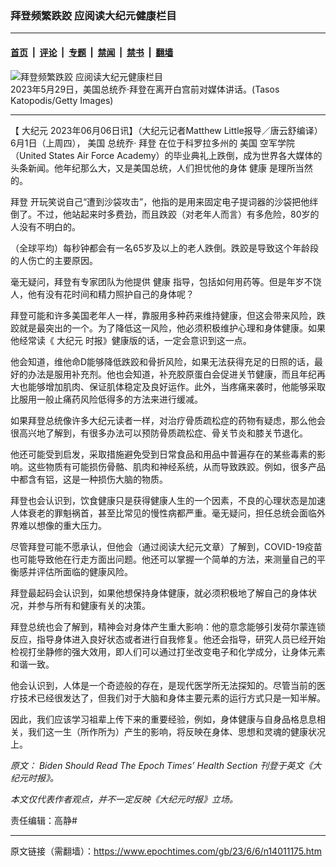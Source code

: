 ### 拜登频繁跌跤 应阅读大纪元健康栏目

---

#### [首页](../../../..?n14011175) &nbsp;|&nbsp; [评论](../../../../../epoch-comment?n14011175) &nbsp;|&nbsp; [专题](../../../../../epoch-special?n14011175) &nbsp;|&nbsp; [禁闻](../../../../../epoch-news?n14011175) &nbsp;|&nbsp; [禁书](../../../../../books?n14011175) &nbsp;|&nbsp; [翻墙](https://github.com/gfw-breaker/nogfw/blob/master/README.md?n14011175)


<div><img alt="拜登频繁跌跤 应阅读大纪元健康栏目" class="attachment-djy_600_400 size-djy_600_400 wp-post-image" src="https://i.epochtimes.com/assets/uploads/2023/06/id14011176-GettyImages-1494365706-1200x800-600x400.jpg"/>
<div class="caption">
 2023年5月29日，美国总统乔‧拜登在离开白宫前对媒体讲话。(Tasos Katopodis/Getty Images)
</div></div><hr/><div class="post_content" id="artbody" itemprop="articleBody">
 <!-- article content begin -->
 <p>
  【
  <ok href="https://www.epochtimes.com/gb/tag/%E5%A4%A7%E7%BA%AA%E5%85%83.html">
   大纪元
  </ok>
  2023年06月06日讯】（大纪元记者Matthew Little报导／唐云舒编译）6月1日（上周四），
  <ok href="https://www.epochtimes.com/gb/tag/%E7%BE%8E%E5%9B%BD.html">
   美国
  </ok>
  总统乔‧
  <ok href="https://www.epochtimes.com/gb/tag/%E6%8B%9C%E7%99%BB.html">
   拜登
  </ok>
  在位于科罗拉多州的
  <ok href="https://www.epochtimes.com/gb/tag/%E7%BE%8E%E5%9B%BD.html">
   美国
  </ok>
  空军学院（United States Air Force Academy）的毕业典礼上跌倒，成为世界各大媒体的头条新闻。他年纪那么大，又是美国总统，人们担忧他的身体
  <ok href="https://www.epochtimes.com/gb/tag/%E5%81%A5%E5%BA%B7.html">
   健康
  </ok>
  是理所当然的。
 </p>
 <p>
  <ok href="https://www.epochtimes.com/gb/tag/%E6%8B%9C%E7%99%BB.html">
   拜登
  </ok>
  开玩笑说自己“遭到沙袋攻击”，他指的是用来固定电子提词器的沙袋把他绊倒了。不过，他站起来时多费劲，而且跌跤（对老年人而言）有多危险，80岁的人没有不明白的。
 </p>
 <p>
  （全球平均）每秒钟都会有一名65岁及以上的老人跌倒。跌跤是导致这个年龄段的人伤亡的主要原因。
 </p>
 <p>
  毫无疑问，拜登有专家团队为他提供
  <ok href="https://www.epochtimes.com/gb/tag/%E5%81%A5%E5%BA%B7.html">
   健康
  </ok>
  指导，包括如何用药等。但是年岁不饶人，他有没有花时间和精力照护自己的身体呢？
 </p>
 <p>
  拜登可能和许多美国老年人一样，靠服用多种药来维持健康，但这会带来风险，跌跤就是最突出的一个。为了降低这一风险，他必须积极维护心理和身体健康。如果他经常读《
  <ok href="https://www.epochtimes.com/gb/tag/%E5%A4%A7%E7%BA%AA%E5%85%83.html">
   大纪元
  </ok>
  时报》健康版的话，一定会意识到这一点。
 </p>
 <p>
  他会知道，维他命D能够降低跌跤和骨折风险，如果无法获得充足的日照的话，最好的办法是服用补充剂。他也会知道，补充胶原蛋白会促进关节健康，而且年纪再大也能够增加肌肉、保证肌体稳定及良好运作。此外，当疼痛来袭时，他能够采取比服用一般止痛药风险低得多的方法来进行缓减。
 </p>
 <p>
  如果拜登总统像许多大纪元读者一样，对治疗骨质疏松症的药物有疑虑，那么他会很高兴地了解到，有很多办法可以预防骨质疏松症、骨关节炎和膝关节退化。
 </p>
 <p>
  他还可能受到启发，采取措施避免受到日常食品和用品中普遍存在的某些毒素的影响。这些物质有可能损伤骨骼、肌肉和神经系统，从而导致跌跤。例如，很多产品中都含有铝，这是一种损伤大脑的物质。
 </p>
 <p>
  拜登也会认识到，饮食健康只是获得健康人生的一个因素，不良的心理状态是加速人体衰老的罪魁祸首，甚至比常见的慢性病都严重。毫无疑问，担任总统会面临外界难以想像的重大压力。
 </p>
 <p>
  尽管拜登可能不愿承认，但他会（通过阅读大纪元文章）了解到，COVID-19疫苗也可能导致他在行走方面出问题。他还可以掌握一个简单的方法，来测量自己的平衡感并评估所面临的健康风险。
 </p>
 <p>
  拜登最起码会认识到，如果他想保持身体健康，就必须积极地了解自己的身体状况，并参与所有和健康有关的决策。
 </p>
 <p>
  拜登总统也会了解到，精神会对身体产生重大影响：他的意念能够引发荷尔蒙连锁反应，指导身体进入良好状态或者进行自我修复。他还会指导，研究人员已经开始检视打坐静修的强大效用，即人们可以通过打坐改变电子和化学成分，让身体元素和谐一致。
 </p>
 <p>
  他会认识到，人体是一个奇迹般的存在，是现代医学所无法探知的。尽管当前的医疗技术已经很发达了，但我们对于大脑和身体主要元素的运行方式只是一知半解。
 </p>
 <p>
  因此，我们应该学习祖辈上传下来的重要经验，例如，身体健康与自身品格息息相关，我们这一生（所作所为）产生的影响，将反映在身体、思想和灵魂的健康状况上。
 </p>
 <p>
  <em>
   原文：
   <ok href="https://www.theepochtimes.com/biden-should-read-the-epoch-times-health-section_5309005.html">
    Biden Should Read The Epoch Times’ Health Section
   </ok>
   刊登于英文《大纪元时报》。
  </em>
 </p>
 <p>
  <em>
   本文仅代表作者观点，并不一定反映《大纪元时报》立场。
  </em>
 </p>
 <p>
  责任编辑：高静#
 </p>
 <!-- article content end -->
 <div id="below_article_ad">
 </div>
</div>


---

原文链接（需翻墙）：https://www.epochtimes.com/gb/23/6/6/n14011175.htm